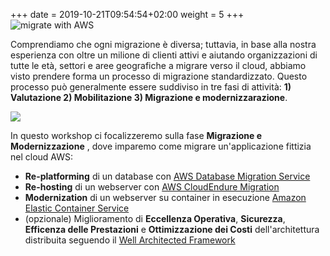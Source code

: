 
+++
date = 2019-10-21T09:54:54+02:00
weight = 5
+++
<img style="position: sticky; top:0px; right: 0px" src="/intro/migrate-with-aws.png" alt="migrate with AWS" />

Comprendiamo che ogni migrazione è diversa; tuttavia, in base alla nostra esperienza con oltre un milione di clienti attivi e aiutando organizzazioni di tutte le età, settori e aree geografiche a migrare verso il cloud, abbiamo visto prendere forma un processo di migrazione standardizzato. Questo processo può generalmente essere suddiviso in tre fasi di attività: **1) Valutazione 2) Mobilitazione  3) Migrazione e modernizzarazione**.


<a href="https://aws.amazon.com/cloud-migration/how-to-migrate/" target="_blank" rel="noopener noreferrer"><img src="/intro/migration-process.png"></a>

In questo workshop ci focalizzeremo sulla fase   **Migrazione e Modernizzazione** , dove imparemo come migrare un'applicazione fittizia nel cloud AWS:

  - **Re-platforming** di un database con <a href="https://aws.amazon.com/dms/" target="_blank" rel="noopener noreferrer" >AWS Database Migration Service</a>
  - **Re-hosting** di un webserver con <a href="https://aws.amazon.com/cloudendure-migration/" target="_blank" rel="noopener noreferrer" >AWS CloudEndure Migration</a>
  - **Modernization** di un webserver su container in esecuzione <a href="https://aws.amazon.com/ecs/" target="_blank" rel="noopener noreferrer" >Amazon Elastic Container Service</a>
  - (opzionale) Miglioramento di **Eccellenza Operativa**, **Sicurezza**, **Efficenza delle Prestazioni** e **Ottimizzazione dei Costi** dell'architettura distribuita seguendo il <a href="https://aws.amazon.com/architecture/well-architected/" target="_blank" rel="noopener noreferrer" >Well Architected Framework</a>
